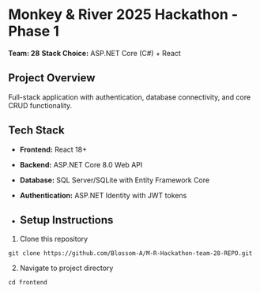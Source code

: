 # Monkey & River 2025 Hackathon - Phase 1
**Team: 28**
**Stack Choice:** ASP.NET Core (C#) + React

## Project Overview
Full-stack application with authentication, database connectivity, and core CRUD functionality.

## Tech Stack
- **Frontend:** React 18+ 
- **Backend:** ASP.NET Core 8.0 Web API
- **Database:** SQL Server/SQLite with Entity Framework Core
- **Authentication:** ASP.NET Identity with JWT tokens

- ## Setup Instructions
1. Clone this repository
```
git clone https://github.com/Blossom-A/M-R-Hackathon-team-28-REPO.git
```
2. Navigate to project directory
```
cd frontend
```
